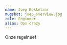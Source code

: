 ```yaml
---
name: Joep Kokkelaar
mugshot: joep_overview.jpg
role: Engineer
alias: Ops crazy
---
```

Onze regelneef

